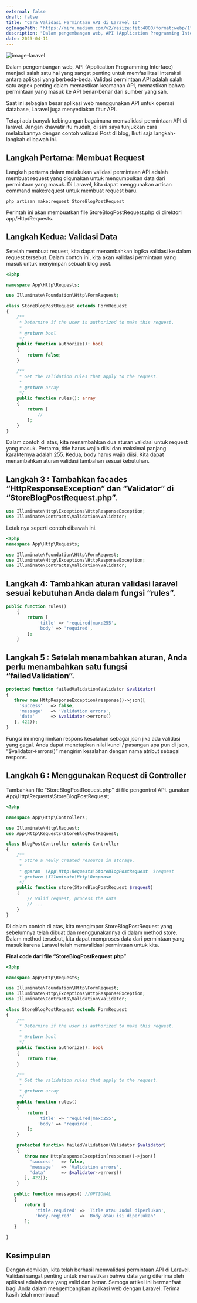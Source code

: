 ```yaml
---
external: false
draft: false
title: "Cara Validasi Permintaan API di Laravel 10"
ogImagePath: "https://miro.medium.com/v2/resize:fit:4800/format:webp/1*xhDwxi84D8MmrfAeqQ8bTg.jpeg"
description: "Dalam pengembangan web, API (Application Programming Interface) menjadi salah satu hal yang sangat penting untuk memfasilitasi interaksi antara aplikasi yang berbeda-beda."
date: 2023-04-11
---
```


![image-laravel](https://miro.medium.com/v2/resize:fit:4800/format:webp/1*xhDwxi84D8MmrfAeqQ8bTg.jpeg)

Dalam pengembangan web, API (Application Programming Interface) menjadi salah satu hal yang sangat penting untuk memfasilitasi interaksi antara aplikasi yang berbeda-beda. Validasi permintaan API adalah salah satu aspek penting dalam memastikan keamanan API, memastikan bahwa permintaan yang masuk ke API benar-benar dari sumber yang sah.

Saat ini sebagian besar aplikasi web menggunakan API untuk operasi database, Laravel juga menyediakan fitur API.

Tetapi ada banyak kebingungan bagaimana memvalidasi permintaan API di laravel. Jangan khawatir itu mudah, di sini saya tunjukkan cara melakukannya dengan contoh validasi Post di blog, Ikuti saja langkah-langkah di bawah ini.

## Langkah Pertama: Membuat Request

Langkah pertama dalam melakukan validasi permintaan API adalah membuat request yang digunakan untuk mengumpulkan data dari permintaan yang masuk. Di Laravel, kita dapat menggunakan artisan command make:request untuk membuat request baru.

```shell
php artisan make:request StoreBlogPostRequest
```

Perintah ini akan membuatkan file StoreBlogPostRequest.php di direktori app/Http/Requests.

## Langkah Kedua: Validasi Data

Setelah membuat request, kita dapat menambahkan logika validasi ke dalam request tersebut. Dalam contoh ini, kita akan validasi permintaan yang masuk untuk menyimpan sebuah blog post.

```php
<?php

namespace App\Http\Requests;

use Illuminate\Foundation\Http\FormRequest;

class StoreBlogPostRequest extends FormRequest
{
    /**
     * Determine if the user is authorized to make this request.
     *
     * @return bool
     */
    public function authorize(): bool
    {
        return false;
    }

    /**
     * Get the validation rules that apply to the request.
     *
     * @return array
     */
    public function rules(): array
    {
        return [
            //
        ];
    }
}
```

Dalam contoh di atas, kita menambahkan dua aturan validasi untuk request yang masuk. Pertama, title harus wajib diisi dan maksimal panjang karakternya adalah 255. Kedua, body harus wajib diisi. Kita dapat menambahkan aturan validasi tambahan sesuai kebutuhan.

## Langkah 3 : Tambahkan facades “HttpResponseException” dan “Validator” di “StoreBlogPostRequest.php”.

```php
use Illuminate\Http\Exceptions\HttpResponseException;
use Illuminate\Contracts\Validation\Validator;
```

Letak nya seperti contoh dibawah ini.

```php
<?php
namespace App\Http\Requests;

use Illuminate\Foundation\Http\FormRequest;
use Illuminate\Http\Exceptions\HttpResponseException;
use Illuminate\Contracts\Validation\Validator;
```

## Langkah 4: Tambahkan aturan validasi laravel sesuai kebutuhan Anda dalam fungsi “rules”.

```php
public function rules()
    {
        return [
            'title' => 'required|max:255',
            'body' => 'required',
        ];
    }
```

## Langkah 5 : Setelah menambahkan aturan, Anda perlu menambahkan satu fungsi “failedValidation”.

```php
protected function failedValidation(Validator $validator)
{
   throw new HttpResponseException(response()->json([
     'success'   => false,
     'message'   => 'Validation errors',
     'data'      => $validator->errors()
   ], 422));
}
```

Fungsi ini mengirimkan respons kesalahan sebagai json jika ada validasi yang gagal. Anda dapat menetapkan nilai kunci / pasangan apa pun di json, “$validator->errors()” mengirim kesalahan dengan nama atribut sebagai respons.

## Langkah 6 : Menggunakan Request di Controller

Tambahkan file “StoreBlogPostRequest.php” di file pengontrol API.
gunakan App\Http\Requests\StoreBlogPostRequest;

```php
<?php

namespace App\Http\Controllers;

use Illuminate\Http\Request;
use App\Http\Requests\StoreBlogPostRequest;

class BlogPostController extends Controller
{
    /**
     * Store a newly created resource in storage.
     *
     * @param  \App\Http\Requests\StoreBlogPostRequest  $request
     * @return \Illuminate\Http\Response
     */
    public function store(StoreBlogPostRequest $request)
    {
        // Valid request, process the data
        // ...
    }
}
```

Di dalam contoh di atas, kita mengimpor StoreBlogPostRequest yang sebelumnya telah dibuat dan menggunakannya di dalam method store. Dalam method tersebut, kita dapat memproses data dari permintaan yang masuk karena Laravel telah memvalidasi permintaan untuk kita.

**Final code dari file “StoreBlogPostRequest.php”**

```php
<?php

namespace App\Http\Requests;

use Illuminate\Foundation\Http\FormRequest;
use Illuminate\Http\Exceptions\HttpResponseException;
use Illuminate\Contracts\Validation\Validator;

class StoreBlogPostRequest extends FormRequest
{
    /**
     * Determine if the user is authorized to make this request.
     *
     * @return bool
     */
    public function authorize(): bool
    {
        return true;
    }

    /**
     * Get the validation rules that apply to the request.
     *
     * @return array
     */
    public function rules()
    {
        return [
            'title' => 'required|max:255',
            'body' => 'required',
        ];
    }

    protected function failedValidation(Validator $validator)
    {
       throw new HttpResponseException(response()->json([
         'success'   => false,
         'message'   => 'Validation errors',
         'data'      => $validator->errors()
       ], 422));
    }

   public function messages() //OPTIONAL
   {
       return [
           'title.required' => 'Title atau Judul diperlukan',
           'body.reqired'   => 'Body atau isi diperlukan'
       ];
   }

}
```

## Kesimpulan

Dengan demikian, kita telah berhasil memvalidasi permintaan API di Laravel. Validasi sangat penting untuk memastikan bahwa data yang diterima oleh aplikasi adalah data yang valid dan benar. Semoga artikel ini bermanfaat bagi Anda dalam mengembangkan aplikasi web dengan Laravel. Terima kasih telah membaca!
